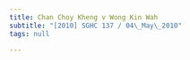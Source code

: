 ```yaml
---
title: Chan Choy Kheng v Wong Kin Wah
subtitle: "[2010] SGHC 137 / 04\_May\_2010"
tags: null

---
```


